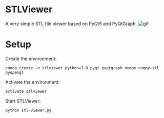 # STLViewer
A very simple STL file viewer based on PyQt5 and PyQtGraph.
![gif](https://user-images.githubusercontent.com/44293565/92346366-7f3d2480-f107-11ea-9e59-804be582c508.gif)

# Setup
Create the environment:
```
conda create -n stlviewer python=3.8 pyqt pyqtgraph numpy numpy-stl pyopengl 
```

Activate the environment:
```
activate stlviewer
```

Start STLViewer:
```
python stl-viewer.py
```
